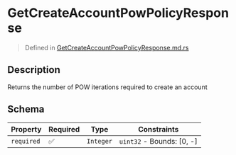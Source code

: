 # GetCreateAccountPowPolicyResponse
> Defined in [GetCreateAccountPowPolicyResponse.md.rs](../../../../../interface/src/interface/routes/native/get_create_account_pow_policy.rs)

## Description
Returns the number of POW iterations required to create an account

## Schema

| Property | Required | Type | Constraints |
| --- | --- | --- | --- |
| `required` | ✅ | `Integer` | `uint32` - Bounds: [0, -] | 


